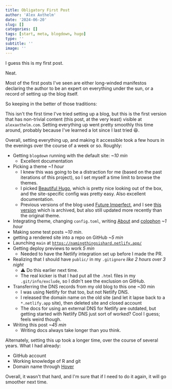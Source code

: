 ```yaml
---
title: Obligatory First Post
author: 'Alex Axthelm'
date: '2024-06-20'
slug: []
categories: []
tags: [start, meta, blogdown, hugo]
type: ''
subtitle: ''
image: ''
---
```


I guess this is my first post.

Neat.

Most of the first posts I've seen are either long-winded manifestos declaring the author to be an expert on everything under the sun, or a record of setting up the blog itself.

So keeping in the better of those traditions:

This isn't the first time I've tried setting up a blog, but this is the first version that has non-trivial content (this post, at the very least) visible at `alexaxthelm.com`.
Setting everything up went pretty smoothly this time around, probably because I've learned a lot since I last tried 😆.

Overall, setting everything up, and making it accessible took a few hours in the evenings over the course of a week or so.
Roughly:

- Getting `blogdown` running with the default site: *~10 min*
  - Excellent documentation
- Picking a theme *~1 hour*
  - I knew this was going to be a distraction for me (based on the past iterations of this project), so I set myself a time limit to browse the themes.
  - I picked [Beautiful Hugo](https://github.com/halogenica/beautifulhugo), which is pretty nice looking out of the box, and the site-specific config was pretty easy. Also excellent documentation.
  - Previous versions of the blog used [Future Imperfect](https://github.com/jpescador/hugo-future-imperfect), and I see [this version](https://github.com/pacollins/hugo-future-imperfect-slim) which is archived, but also still updated more recently than the original theme.
- Integrating theme, changing `config.toml`, writing [About](../../page/about.md) and [colophon](../../page/colophon.md) *~1 hour*
- Making some test posts *~10 min*.
- getting a rendered site into a repo on GitHub *~5 min*
- Launching `main` at [`https://namingthingsishard.netlify.app/`](https://namingthingsishard.netlify.app/)
- Getting deploy previews to work *5 min*
  - Needed to have the Netlify integration set up before I made the PR.
- Realizing that I should have `public/` in my `.gitignore` *like 2 hours over 3 night*
  - ⚠ Do this earlier next time.
  - The real kicker is that I had put all the `.html` files in my `.git/info/exclude`, so I didn't see the exclusion on GitHub.
- Transferring the DNS records from my old blog to this one ~30 min
  - I was using Netlify for that too, but not Netlify DNS.
  - I released the domain name on the old site (and let it lapse back to a `*.netlify.app` site), then deleted site and closed account
  - The docs for using an external DNS for Netlify are outdated, but getting started with Netlify DNS just sort of worked? Cool I guess; feels weird though.
- Writing this post *~45 min*
  - Writing docs always take longer than you think.

Alternately, setting this up took a longer time, over the course of several years.
What I had already:

- GitHub account
- Working knowledge of R and git
- Domain name through [Hover](https://hover.com/)

Overall, it wasn't that hard, and I'm sure that if I need to do it again, it will go smoother next time.
